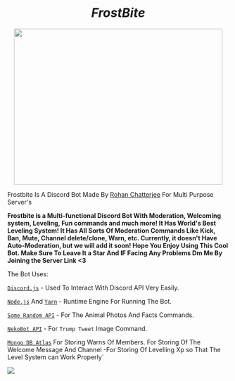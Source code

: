 # <div align="center">**_FrostBite_**
    
<div align="center">
    <img src="https://github.com/InsaneCoder789/Frostbite-1/blob/master/Frostbite.jpeg" height="355px" width="474px" />

</div>
    


Frostbite Is A Discord Bot Made By [Rohan Chatterjee](https://github.com/InsaneCoder789) For Multi Purpose Server's 
    
 **Frostbite is a Multi-functional Discord Bot With Moderation, Welcoming system, Leveling, Fun commands and much more! It Has World's Best Leveling System! It Has All Sorts Of Moderation Commands Like Kick, Ban, Mute, Channel delete/clone, Warn, etc. Currently, it doesn't Have Auto-Moderation, but we will add it soon! Hope You Enjoy Using This Cool Bot.
 Make Sure To Leave It a Star And IF Facing Any Problems Dm Me By Joining the Server Link  <3**


The Bot Uses:

[`Discord.js`](discord.js.org/) - Used To Interact With Discord API Very Easily.

[`Node.js`](https://nodejs.org/) And [`Yarn`](https://classic.yarnpkg.com/en/) - Runtime Engine For Running The Bot.

[`Some Random API`](https://some-random-api.ml/) - For The Animal Photos And Facts Commands.

[`NekoBot API`](https://docs.nekobot.xyz) - For `Trump Tweet` Image Command.

[`Mongo DB Atlas`](https://www.mongodb.com/cloud/atlas)   For Storing Warns Of Members.
                                                         For Storing Of The Welcome Message And Channel
                                                       -For Storing Of Levelling Xp so That The Level System can Work Properly`

<a href="https://discord.gg/nVNwGMKmd3">
    <img src="https://img.shields.io/badge/Discord-7289DA?style=for-the-badge&logo=discord&logoColor=white" />
</a>
